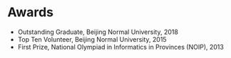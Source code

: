 # Awards

- Outstanding Graduate, Beijing Normal University, 2018
- Top Ten Volunteer, Beijing Normal University, 2015
- First Prize, National Olympiad in Informatics in Provinces (NOIP), 2013